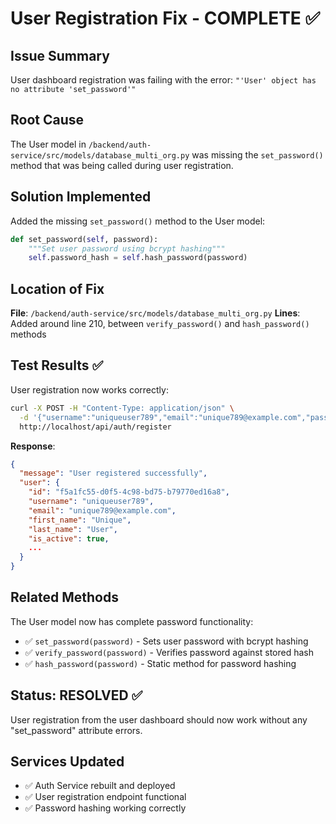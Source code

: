 # User Registration Fix - COMPLETE ✅

## Issue Summary
User dashboard registration was failing with the error: `"'User' object has no attribute 'set_password'"`

## Root Cause
The User model in `/backend/auth-service/src/models/database_multi_org.py` was missing the `set_password()` method that was being called during user registration.

## Solution Implemented
Added the missing `set_password()` method to the User model:

```python
def set_password(self, password):
    """Set user password using bcrypt hashing"""
    self.password_hash = self.hash_password(password)
```

## Location of Fix
**File**: `/backend/auth-service/src/models/database_multi_org.py`
**Lines**: Added around line 210, between `verify_password()` and `hash_password()` methods

## Test Results ✅
User registration now works correctly:

```bash
curl -X POST -H "Content-Type: application/json" \
  -d '{"username":"uniqueuser789","email":"unique789@example.com","password":"testpass123","first_name":"Unique","last_name":"User"}' \
  http://localhost/api/auth/register
```

**Response**:
```json
{
  "message": "User registered successfully",
  "user": {
    "id": "f5a1fc55-d0f5-4c98-bd75-b79770ed16a8",
    "username": "uniqueuser789",
    "email": "unique789@example.com",
    "first_name": "Unique",
    "last_name": "User",
    "is_active": true,
    ...
  }
}
```

## Related Methods
The User model now has complete password functionality:
- ✅ `set_password(password)` - Sets user password with bcrypt hashing
- ✅ `verify_password(password)` - Verifies password against stored hash  
- ✅ `hash_password(password)` - Static method for password hashing

## Status: RESOLVED ✅
User registration from the user dashboard should now work without any "set_password" attribute errors.

## Services Updated
- ✅ Auth Service rebuilt and deployed
- ✅ User registration endpoint functional
- ✅ Password hashing working correctly